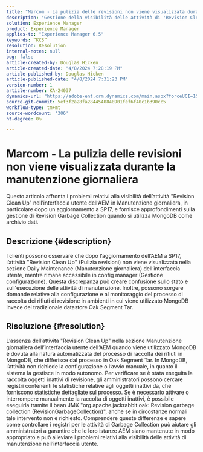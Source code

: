 ```yaml
---
title: "Marcom - La pulizia delle revisioni non viene visualizzata durante la manutenzione giornaliera"
description: "Gestione della visibilità delle attività di 'Revision Clean Up' e della raccolta dei rifiuti in AEM con MongoDB"
solution: Experience Manager
product: Experience Manager
applies-to: "Experience Manager 6.5"
keywords: “KCS”
resolution: Resolution
internal-notes: null
bug: false
article-created-by: Douglas Hicken
article-created-date: "4/8/2024 7:28:19 PM"
article-published-by: Douglas Hicken
article-published-date: "4/8/2024 7:31:23 PM"
version-number: 1
article-number: KA-24037
dynamics-url: "https://adobe-ent.crm.dynamics.com/main.aspx?forceUCI=1&pagetype=entityrecord&etn=knowledgearticle&id=1f8cd022-def5-ee11-a1fe-6045bd0065b6"
source-git-commit: 5ef3f2a28fa2844540848901fef6f40c1b390cc5
workflow-type: tm+mt
source-wordcount: '306'
ht-degree: 0%

---
```


# Marcom - La pulizia delle revisioni non viene visualizzata durante la manutenzione giornaliera


Questo articolo affronta i problemi relativi alla visibilità dell’attività &quot;Revision Clean Up&quot; nell’interfaccia utente dell’AEM in Manutenzione giornaliera, in particolare dopo un aggiornamento a SP17, e fornisce approfondimenti sulla gestione di Revision Garbage Collection quando si utilizza MongoDB come archivio dati.

## Descrizione {#description}


I clienti possono osservare che dopo l’aggiornamento dell’AEM a SP17, l’attività &quot;Revision Clean Up&quot; (Pulizia revisioni) non viene visualizzata nella sezione Daily Maintenance (Manutenzione giornaliera) dell’interfaccia utente, mentre rimane accessibile in config manager (Gestione configurazione). Questa discrepanza può creare confusione sullo stato e sull&#39;esecuzione delle attività di manutenzione. Inoltre, possono sorgere domande relative alla configurazione e al monitoraggio del processo di raccolta dei rifiuti di revisione in ambienti in cui viene utilizzato MongoDB invece del tradizionale datastore Oak Segment Tar.


## Risoluzione {#resolution}


L’assenza dell’attività &quot;Revision Clean Up&quot; nella sezione Manutenzione giornaliera dell’interfaccia utente dell’AEM quando viene utilizzato MongoDB è dovuta alla natura automatizzata del processo di raccolta dei rifiuti in MongoDB, che differisce dal processo in Oak Segment Tar. In MongoDB, l’attività non richiede la configurazione o l’avvio manuale, in quanto il sistema la gestisce in modo autonomo. Per verificare se è stata eseguita la raccolta oggetti inattivi di revisione, gli amministratori possono cercare registri contenenti le statistiche relative agli oggetti inattivi da, che forniscono statistiche dettagliate sul processo. Se è necessario attivare o interrompere manualmente la raccolta di oggetti inattivi, è possibile eseguirla tramite il bean JMX &quot;org.apache.jackrabbit.oak: Revision garbage collection (RevisionGarbageCollection)&quot;, anche se in circostanze normali tale intervento non è richiesto. Comprendere queste differenze e sapere come controllare i registri per le attività di Garbage Collection può aiutare gli amministratori a garantire che le loro istanze AEM siano mantenute in modo appropriato e può alleviare i problemi relativi alla visibilità delle attività di manutenzione nell’interfaccia utente.
